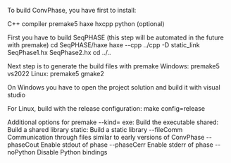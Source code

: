 To build ConvPhase, you have first to install:

C++ compiler
premake5
haxe
hxcpp
python (optional)



First you have to build SeqPHASE (this step will be automated in the future with premake)
cd SeqPHASE/haxe
haxe --cpp ../cpp -D static_link SeqPhase1.hx SeqPhase2.hx
cd ../..

Next step is to generate the build files with premake
Windows:
premake5 vs2022
Linux:
premake5 gmake2

On Windows you have to open the project solution and build it with visual studio

For Linux, build with the release configuration:
make config=release



Additional options for premake
--kind=<type>
	exe: Build the executable
	shared: Build a shared library
	static: Build a static library
--fileComm Communication through files similar to early versions of ConvPhase
--phaseCout Enable stdout of phase
--phaseCerr Enable stderr of phase
--noPython Disable Python bindings
